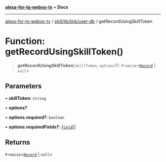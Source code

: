 [**alexa-for-lg-webos-tv**](../../../../../README.md) • **Docs**

***

[alexa-for-lg-webos-tv](../../../../../modules.md) / [skill/lib/link/user-db](../README.md) / getRecordUsingSkillToken

# Function: getRecordUsingSkillToken()

> **getRecordUsingSkillToken**(`skillToken`, `options`?): `Promise`\<[`Record`](../interfaces/Record.md) \| `null`\>

## Parameters

• **skillToken**: `string`

• **options?**

• **options.required?**: `boolean`

• **options.requiredFields?**: [`Field`](../type-aliases/Field.md)[]

## Returns

`Promise`\<[`Record`](../interfaces/Record.md) \| `null`\>
